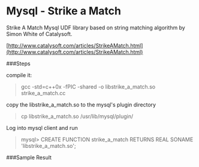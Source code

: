 # Mysql - Strike a Match
Strike A Match Mysql UDF library based on string matching algorithm by Simon White of Catalysoft.

[http://www.catalysoft.com/articles/StrikeAMatch.html](http://www.catalysoft.com/articles/StrikeAMatch.html)

###Steps

compile it:
> gcc -std=c++0x -fPIC -shared -o libstrike_a_match.so strike_a_match.cc

copy the libstrike_a_match.so to the mysql's plugin directory
> cp libstrike_a_match.so /usr/lib/mysql/plugin/

Log into mysql client and run
> mysql> CREATE FUNCTION strike_a_match RETURNS REAL SONAME 'libstrike_a_match.so';

###Sample Result


















